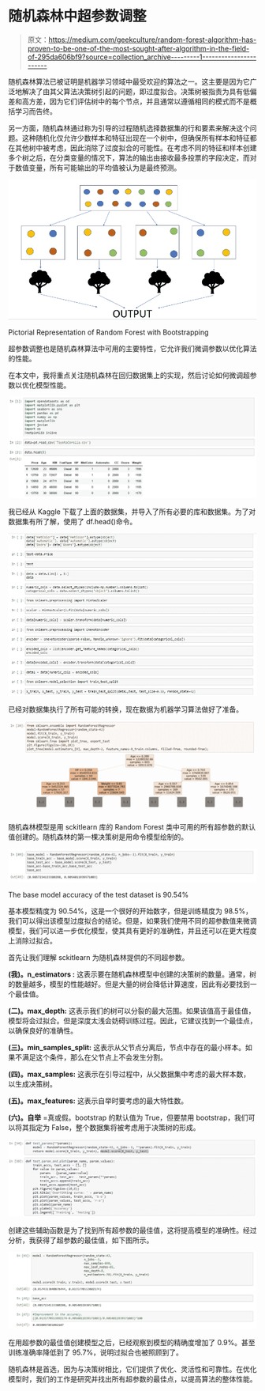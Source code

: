 # 随机森林中超参数调整

> 原文：<https://medium.com/geekculture/random-forest-algorithm-has-proven-to-be-one-of-the-most-sought-after-algorithm-in-the-field-of-295da606bf9?source=collection_archive---------1----------------------->

随机森林算法已被证明是机器学习领域中最受欢迎的算法之一。这主要是因为它广泛地解决了由其父算法决策树引起的问题，即过度拟合。决策树被指责为具有低偏差和高方差，因为它们评估树中的每个节点，并且通常以遵循相同的模式而不是概括学习而告终。

另一方面，随机森林通过称为引导的过程随机选择数据集的行和要素来解决这个问题。这种随机化仅允许少数样本和特征出现在一个树中，但确保所有样本和特征都在其他树中被考虑，因此消除了过度拟合的可能性。在考虑不同的特征和样本创建多个树之后，在分类变量的情况下，算法的输出由接收最多投票的字段决定，而对于数值变量，所有可能输出的平均值被认为是最终预测。

![](img/1438fb935bfaaa4b5baa32f9990f147b.png)

Pictorial Representation of Random Forest with Bootstrapping

超参数调整也是随机森林算法中可用的主要特性，它允许我们微调参数以优化算法的性能。

在本文中，我将重点关注随机森林在回归数据集上的实现，然后讨论如何微调超参数以优化模型性能。

![](img/7afc19f5c53c56d0c01bac0ba66d4b6c.png)

我已经从 Kaggle 下载了上面的数据集，并导入了所有必要的库和数据集。为了对数据集有所了解，使用了 df.head()命令。

![](img/0a536acf1510403f737ce9049008f585.png)

已经对数据集执行了所有可能的转换，现在数据为机器学习算法做好了准备。

![](img/ac485f8ac473d21c2e45d3e6f1f9e722.png)

随机森林模型是用 sckitlearn 库的 Random Forest 类中可用的所有超参数的默认值创建的。随机森林的第一棵决策树是用命令模型绘制的。

![](img/41f4a0015745434c3dc6180e07fb1be7.png)

The base model accuracy of the test dataset is 90.54%

基本模型精度为 90.54%，这是一个很好的开始数字，但是训练精度为 98.5%，我们可以得出该模型过度拟合的结论。但是，如果我们使用不同的超参数值来微调模型，我们可以进一步优化模型，使其具有更好的准确性，并且还可以在更大程度上消除过拟合。

首先让我们理解 sckitlearn 为随机森林提供的不同超参数。

**(我)。n_estimators :** 这表示要在随机森林模型中创建的决策树的数量。通常，树的数量越多，模型的性能越好。但是大量的树会降低计算速度，因此有必要找到一个最佳值。

**(二)。max_depth:** 这表示我们的树可以分裂的最大范围。如果该值高于最佳值，模型将会过拟合。但是深度太浅会妨碍训练过程。因此，它建议找到一个最佳点，以确保良好的准确性。

**(三)。min_samples_split:** 这表示从父节点分离后，节点中存在的最小样本。如果不满足这个条件，那么在父节点上不会发生分割。

**(四)。max_samples:** 这表示在引导过程中，从父数据集中考虑的最大样本数，以生成决策树。

**(五)。max_features:** 这表示自举时要考虑的最大特性数。

**(六)。自举** =真或假。bootstrap 的默认值为 True，但要禁用 bootstrap，我们可以将其指定为 False，整个数据集将被考虑用于决策树的形成。

![](img/623656e08eb713045c0fe5debcee029e.png)

创建这些辅助函数是为了找到所有超参数的最佳值，这将提高模型的准确性。经过分析，我获得了超参数的最佳值，如下图所示。

![](img/22425c51b92d66bb551bc7677a084d60.png)

在用超参数的最佳值创建模型之后，已经观察到模型的精确度增加了 0.9%。甚至训练准确率降低到了 95.7%，说明过拟合也被照顾到了。

随机森林是首选，因为与决策树相比，它们提供了优化、灵活性和可靠性。在优化模型时，我们的工作是研究并找出所有超参数的最佳点，以提高算法的整体性能。